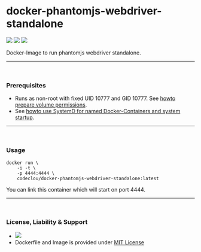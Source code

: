 # docker-phantomjs-webdriver-standalone

[![](https://codeclou.github.io/doc/badges/generated/docker-image-size-94.svg)](https://hub.docker.com/r/codeclou/docker-phantomjs-webdriver-standalone/tags/) [![](https://codeclou.github.io/doc/badges/generated/docker-from-ubuntu-16.04.svg)](https://www.ubuntu.com/) [![](https://codeclou.github.io/doc/badges/generated/docker-run-as-non-root.svg)](https://docs.docker.com/engine/reference/builder/#/user)

Docker-Image to run phantomjs webdriver standalone.

-----

&nbsp;

### Prerequisites

 * Runs as non-root with fixed UID 10777 and GID 10777. See [howto prepare volume permissions](https://github.com/codeclou/doc/blob/master/docker/README.md).
 * See [howto use SystemD for named Docker-Containers and system startup](https://github.com/codeclou/doc/blob/master/docker/README.md).

-----

&nbsp;

### Usage

```
docker run \
    -i -t \
    -p 4444:4444 \
    codeclou/docker-phantomjs-webdriver-standalone:latest
```

You can link this container which will start on port 4444.


----

&nbsp;

### License, Liability & Support

 * [![](https://codeclou.github.io/doc/docker-warranty-notice.svg?v1)](https://github.com/codeclou/docker-phantomjs-webdriver-standalone/blob/master/LICENSE.md)
 * Dockerfile and Image is provided under [MIT License](https://github.com/codeclou/docker-phantomjs-webdriver-standalone/blob/master/LICENSE.md)
